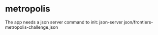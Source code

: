 # metropolis

The app needs a json server command to init:
json-server json/frontiers-metropolis-challenge.json